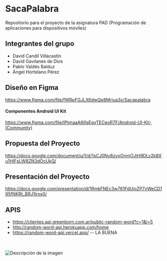 # SacaPalabra
Repositorio para el proyecto de la asignatura PAD (Programación de aplicaciones para dispositivos móviles)

## Integrantes del grupo
* David Candil Villacastín
* David Gavilanes de Dios
* Pablo Valdés Balduz
* Ángel Hortelano Pérez

## Diseño en Figma
https://www.figma.com/file/fWRpFGJLX6dwQe8Mriua3x/Sacapalabra
#### Componentes Android UI Kit
https://www.figma.com/file/IPtmaaA6jfqEgvTECeoR7F/Android-UI-Kit-(Community)

## Propuesta del Proyecto
https://docs.google.com/document/u/1/d/1sCJ0Ny8zyoOnmOJiH9DLv2k8Xu1HlFsLW8ZN3dOcUkQ/

## Presentación del Proyecto
https://docs.google.com/presentation/d/1RmkFNEc3w761FdUjoZP7vWeCD195fNKRt_BRJ1lrox0/

## APIS
* https://clientes.api.greenborn.com.ar/public-random-word?c=1&l=5
* http://random-word-api.herokuapp.com/home
* https://random-word-api.vercel.app/     -- LA BUENA
<br><br><br>

<image src="./mascota.jpeg" style="text-align:center;" alt="Descripción de la imagen">
